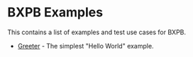 # BXPB Examples

This contains a list of examples and test use cases for BXPB.

* [Greeter](greeter/) - The simplest "Hello World" example.